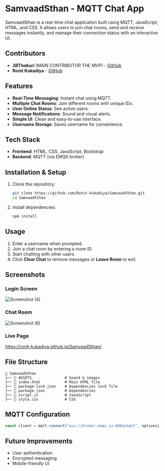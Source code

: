 
# SamvaadSthan - MQTT Chat App

SamvaadSthan is a real-time chat application built using MQTT, JavaScript, HTML, and CSS. It allows users to join chat rooms, send and receive messages instantly, and manage their connection status with an interactive UI.

## Contributors
- ***3BThakuri*** (MAIN CONTRIBUTOR THE MVP) - [GitHub](https://github.com/3BThakuri)
- **Ronit Kukadiya** - [GitHub](https://github.com/Ronit-kukadiya)

## Features
- **Real-Time Messaging**: Instant chat using MQTT.
- **Multiple Chat Rooms**: Join different rooms with unique IDs.
- **User Online Status**: See active users.
- **Message Notifications**: Sound and visual alerts.
- **Simple UI**: Clean and easy-to-use interface.
- **Username Storage**: Saves username for convenience.

## Tech Stack
- **Frontend**: HTML, CSS, JavaScript, Bootstrap
- **Backend**: MQTT (via EMQX broker)

## Installation & Setup

1. Clone the repository:
   ```sh
   git clone https://github.com/Ronit-kukadiya/SamvaadSthan.git
   cd SamvaadSthan
   ```

2. Install dependencies:
   ```sh
   npm install
   ```



## Usage
1. Enter a username when prompted.
2. Join a chat room by entering a room ID.
3. Start chatting with other users.
4. Click **Clear Chat** to remove messages or **Leave Room** to exit.

## Screenshots

### Login Screen
![Screenshot (4)](https://github.com/user-attachments/assets/bb6976b6-3bf2-4b78-a814-12298190043d)


### Chat Room
![Screenshot (6)](https://github.com/user-attachments/assets/30c7de02-9fb3-48d3-8960-00001a8ecdaa)



### Live Page
https://ronit-kukadiya.github.io/SamvaadSthan/

## File Structure
```
📂 SamvaadSthan
├── 📂 ASSETS               # Sound & images
├── 📄 index.html           # Main HTML file
├── 📄 package-lock.json    # Dependencies lock file
├── 📄 package.json         # Dependencies
├── 📄 script.js            # JavaScript
├── 📄 style.css            # CSS 
```

## MQTT Configuration

```javascript
const client = mqtt.connect("wss://broker.emqx.io:8084/mqtt", options);
```

## Future Improvements
- User authentication
- Encrypted messaging
- Mobile-friendly UI
